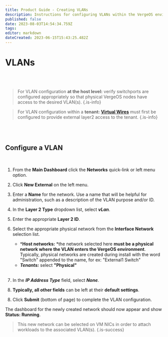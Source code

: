 ```yaml
---
title: Product Guide - Creating VLANs
description: Instructions for configuring VLANs within the VergeOS environment
published: false
date: 2023-08-03T14:54:34.759Z
tags: 
editor: markdown
dateCreated: 2023-06-15T15:43:25.482Z
---
```


# VLANs

<br>
<br>

> For VLAN configuration **at the host level:** verify switchports are configured appropriately so that physical VergeOS nodes have access to the desired VLAN(s).
{.is-info}

> For VLAN configuration within a **tenant:** [**Virtual Wires**](/product-guide/virtualwires) must first be configured to provide external layer2 access to the tenant. {.is-info} 

<br>
<br>


## Configure a VLAN 


<br>

1. From the **Main Dashboard** click the **Networks** quick-link or left menu option.
2. Click **New External** on the left menu.
3. Enter a **Name** for the network. Use a name that will be helpful for administration, such as 
a description of the VLAN purpose and/or ID.
4. In the **Layer 2 Type** dropdown list, select ***vLan***.
5. Enter the appropriate **Layer 2 ID**. 
6. Select the appropriate physical network from the **Interface Network** selection list.
    - ***Host networks:** *the network selected here **must be a physical network where the VLAN enters the VergeOS environment**.  Typically, physical networks are created during install with the word "Switch" appended to the name, for ex: "External1 Switch" 
    - ***Tenants:*** select **"Physical"**
    <br>

7. In the ***IP Address Type*** field, select ***None***.

7. **Typically, all other fields** can be left at their **default settings**.  
<!--check about MTU -- is this just always default at 1500?  should we mention it should probably be set at the same as the physical network is set, in most cases?-->

8. Click **Submit** (bottom of page) to complete the VLAN configuration.

The dashboard for the newly created network should now appear and show  **Status: Running**.

> This new network can be selected on VM NICs in order to attach workloads to the associated VLAN(s). {.is-success}






